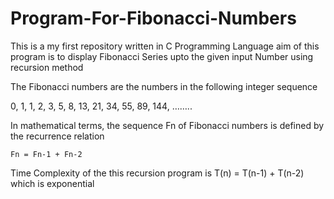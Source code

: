 # Program-For-Fibonacci-Numbers

This is a my first repository written in C Programming Language aim of this program is to display Fibonacci Series upto the given input Number using recursion method

The Fibonacci numbers are the numbers in the following integer sequence

0, 1, 1, 2, 3, 5, 8, 13, 21, 34, 55, 89, 144, ……..

In mathematical terms, the sequence Fn of Fibonacci numbers is defined by the recurrence relation

    Fn = Fn-1 + Fn-2
    
Time Complexity of the this recursion program is T(n) = T(n-1) + T(n-2) which is exponential

    


